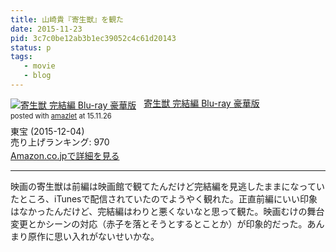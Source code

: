 ```yaml
---
title: 山崎貴『寄生獣』を観た
date: 2015-11-23
pid: 3c7c0be12ab3b1ec39052c4c61d20143
status: p
tags:
   - movie
   - blog
---
```


<div class="amazlet-box" style="margin-bottom:0px;"><div class="amazlet-image" style="float:left;margin:0px 12px 1px 0px;"><a href="http://www.amazon.co.jp/exec/obidos/ASIN/B011UNG3TM/dotimpact-22/ref=nosim/" name="amazletlink" target="_blank"><img src="http://ecx.images-amazon.com/images/I/51pG5u6xFxL._SL160_.jpg" alt="寄生獣 完結編 Blu-ray 豪華版" style="border: none;" /></a></div><div class="amazlet-info" style="line-height:120%; margin-bottom: 10px"><div class="amazlet-name" style="margin-bottom:10px;line-height:120%"><a href="http://www.amazon.co.jp/exec/obidos/ASIN/B011UNG3TM/dotimpact-22/ref=nosim/" name="amazletlink" target="_blank">寄生獣 完結編 Blu-ray 豪華版</a><div class="amazlet-powered-date" style="font-size:80%;margin-top:5px;line-height:120%">posted with <a href="http://www.amazlet.com/" title="amazlet" target="_blank">amazlet</a> at 15.11.26</div></div><div class="amazlet-detail">東宝 (2015-12-04)<br />売り上げランキング: 970<br /></div><div class="amazlet-sub-info" style="float: left;"><div class="amazlet-link" style="margin-top: 5px"><a href="http://www.amazon.co.jp/exec/obidos/ASIN/B011UNG3TM/dotimpact-22/ref=nosim/" name="amazletlink" target="_blank">Amazon.co.jpで詳細を見る</a></div></div></div><div class="amazlet-footer" style="clear: left"></div></div>

---- 

映画の寄生獣は前編は映画館で観てたんだけど完結編を見逃したままになっていたところ、iTunesで配信されていたのでようやく観れた。正直前編にいい印象はなかったんだけど、完結編はわりと悪くないなと思って観た。映画むけの舞台変更とかシーンの対応（赤子を落とそうとするとことか）が印象的だった。あんまり原作に思い入れがないせいかな。
